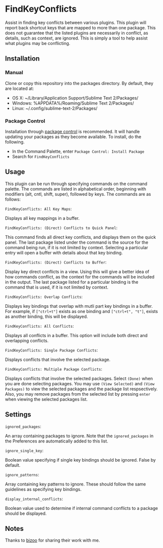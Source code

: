 # FindKeyConflicts
Assist in finding key conflicts between various plugins. This plugin will report back shortcut keys that are mapped to more than one package. This does not guarantee that the listed plugins are necessarily in conflict, as details, such as context, are ignored. This is simply a tool to help assist what plugins may be conflicting.

## Installation
### Manual
Clone or copy this repository into the packages directory. By default, they are located at:

* OS X: ~/Library/Application Support/Sublime Text 2/Packages/
* Windows: %APPDATA%/Roaming/Sublime Text 2/Packages/
* Linux: ~/.config/sublime-text-2/Packages/

### Package Control
Installation through [package control](http://wbond.net/sublime_packages/package_control) is recommended. It will handle updating your packages as they become available. To install, do the following.

* In the Command Palette, enter `Package Control: Install Package`
* Search for `FindKeyConflicts`

## Usage
This plugin can be run through specifying commands on the command palette. The commands are listed in alphabetical order, beginning with modifiers (alt, cntl, shift, super), followed by keys. The commands are as follows:

`FindKeyConflicts: All Key Maps`:

Displays all key mappings in a buffer.

`FindKeyConflicts: (Direct) Conflicts to Quick Panel`:

This command finds all direct key conflicts, and displays them on the quick panel. The last package listed under the command is the source for the command being run, if it is not limited by context. Selecting a particular entry will open a buffer with details about that key binding.

`FindKeyConflicts: (Direct) Conflicts to Buffer`:

Display key direct conflicts in a view. Using this will give a better idea of how commands conflict, as the context for the commands will be included in the output. The last package listed for a particular binding is the command that is used, if it is not limited by context.

`FindKeyConflicts: Overlap Conflicts`:

Displays key bindings that overlap with mutli part key bindings in a buffer. For example, if `["ctrl+t"]` exists as one binding and `["ctrl+t", "t"]`, exists as another binding, this will be displayed.

`FindKeyConflicts: All Conflicts`:

Displays all conflicts in a buffer. This option will include both direct and overlapping conflicts.

`FindKeyConflicts: Single Package Conflicts`:

Displays conflicts that involve the selected package. 

`FindKeyConflicts: Multiple Package Conflicts`:

Displays conflicts that involve the selected packages. Select `(Done)` when you are done selecting packages. You may use `(View Selected)` and `(View Packages)` to view the selected packages and the package list respsectively.  Also, you may remove packages from the selected list by pressing `enter` when viewing the selected packages list.

## Settings
`ignored_packages`: 

An array containing packages to ignore. Note that the `ignored_packages` in the Preferences are automatically added to this list.

`ignore_single_key`:

Boolean value specifying if single key bindings should be ignored. False by default.

`ignore_patterns`:

Array containing key patterns to ignore. These should follow the same guidelines as specifying key bindings.

`display_internal_conflicts`:

Boolean value used to determine if internal command conflicts to a package should be displayed.

## Notes
Thanks to [bizoo](https://github.com/bizoo) for sharing their work with me.